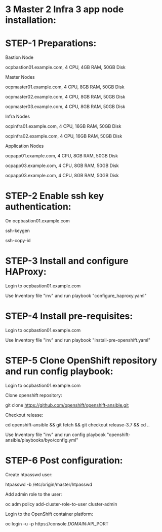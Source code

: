 3 Master 2 Infra 3 app node installation:
=========================================


STEP-1 Preparations:
====================
Bastion Node

ocpbastion01.example.com, 4 CPU, 4GB RAM, 50GB Disk


Master Nodes

ocpmaster01.example.com, 4 CPU, 8GB RAM, 50GB Disk

ocpmaster02.example.com, 4 CPU, 8GB RAM, 50GB Disk

ocpmaster03.example.com, 4 CPU, 8GB RAM, 50GB Disk


Infra Nodes

ocpinfra01.example.com, 4 CPU, 16GB RAM, 50GB Disk

ocpinfra02.example.com, 4 CPU, 16GB RAM, 50GB Disk


Application Nodes

ocpapp01.example.com, 4 CPU, 8GB RAM, 50GB Disk

ocpapp03.example.com, 4 CPU, 8GB RAM, 50GB Disk

ocpapp03.example.com, 4 CPU, 8GB RAM, 50GB Disk


STEP-2 Enable ssh key authentication:
=====================================
On ocpbastion01.example.com

ssh-keygen

ssh-copy-id <hosts>
  

STEP-3 Install and configure HAProxy:
=====================================
Login to ocpbastion01.example.com

Use Inventory file "inv" and run playbook "configure_haproxy.yaml"


STEP-4 Install pre-requisites:
==============================
Login to ocpbastion01.example.com

Use Inventory file "inv" and run playbook "install-pre-openshift.yaml"

STEP-5 Clone OpenShift repository and run config playbook:
==========================================================
Login to ocpbastion01.example.com

Clone openshift repository:

git clone https://github.com/openshift/openshift-ansible.git

Checkout release:

cd openshift-ansible && git fetch && git checkout release-3.7 && cd ..

Use Inventory file "inv" and run config playbook "openshift-ansible/playbooks/byo/config.yml"

STEP-6 Post configuration:
==========================
Create htpasswd user:

htpasswd -b /etc/origin/master/htpasswd <USERNAME> <PASSWORD>

Add admin role to the user:

oc adm policy add-cluster-role-to-user cluster-admin <USERNAME>

Login to the OpenShift container platform:

oc login -u <USERNAME> -p <PASSWORD> https://console.$DOMAIN:$API_PORT
